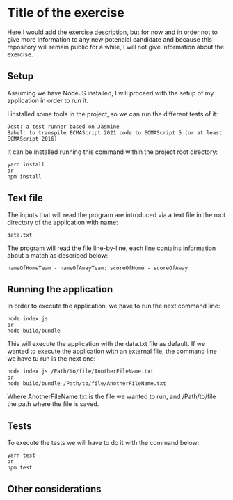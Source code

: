 # Title of the exercise

Here I would add the exercise description, but for now and in order not to give more information to any new potencial candidate and because this repository will remain public for a while, I will not give information about the exercise.


## Setup

Assuming we have NodeJS installed, I will proceed with the setup of my application in order to run it.

I installed some tools in the project, so we can run the different tests of it:

    Jest: a test runner based on Jasmine
    Babel: to transpile ECMAScript 2021 code to ECMAScript 5 (or at least ECMAScript 2016)

It can be installed running this command within the project root directory:

    yarn install 
    or 
    npm install


## Text file

The inputs that will read the program are introduced via a text file in the root directory of the application with name:

    data.txt

The program will read the file line-by-line, each line contains information about a match as described below:

    nameOfHomeTeam - nameOfAwayTeam: scoreOfHome - scoreOfAway


## Running the application

In order to execute the application, we have to run the next command line:

    node index.js
    or 
    node build/bundle

This will execute the application with the data.txt file as default. If we wanted to execute the application with an external file, the command line we have tu run is the next one:

    node index.js /Path/to/file/AnotherFileName.txt
    or
    node build/bundle /Path/to/file/AnotherFileName.txt

Where AnotherFileName.txt is the file we wanted to run, and /Path/to/file the path where the file is saved.


## Tests

To execute the tests we will have to do it with the command below:

    yarn test
    or
    npm test


## Other considerations